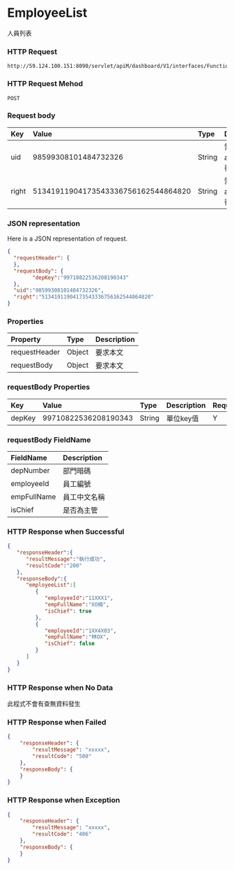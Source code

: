 # EmployeeList
人員列表

### HTTP Request
```
http://59.124.100.151:8090/servlet/apiM/dashboard/V1/interfaces/Function/EmployeeList
```

### HTTP Request Mehod
```
POST
```

### Request body
| Key | Value | Type | Description |
|:----------|:-------------|:-----|:------------|
| uid | 98599308101484732326 | String | 需透過apiLogin取得
| right | 51341911904173543336756162544864820 | String | 需透過apiLogin取得 |

### JSON representation

Here is a JSON representation of request.
```json
{
  "requestHeader": {
  },
  "requestBody": {
        "depKey":"99710822536208190343"
  },
  "uid":"98599308101484732326",
  "right":"51341911904173543336756162544864820"
}
```

### Properties
| Property | Type | Description |
|:---------|:-----|:------------|
| requestHeader | Object | 要求本文 |
| requestBody | Object | 要求本文 |

### requestBody Properties
| Key | Value | Type | Description | Required | Format |
|:----------|:-------------|:-----|:------------|:------------|:------------|
| depKey | 99710822536208190343 | String | 單位key值 | Y | n/a |

### requestBody FieldName
| FieldName | Description |
|:----------|:-------------|
| depNumber | 部門暗碼 |
| employeeId | 員工編號 |
| empFullName | 員工中文名稱 |
| isChief | 是否為主管 |

### HTTP Response when Successful
```json
{
   "responseHeader":{
      "resultMessage":"執行成功",
      "resultCode":"200"
   },
   "responseBody":{
      "employeeList":[
         {
            "employeeId":"11XXX1",
            "empFullName":"XO楠",
            "isChief": true
         },
         {
            "employeeId":"1XX4X03",
            "empFullName":"林OX",
            "isChief": false
         }
      ]
   }
}
```

### HTTP Response when No Data
此程式不會有查無資料發生

### HTTP Response when Failed
```json
{
    "responseHeader": {
        "resultMessage": "xxxxx",
        "resultCode": "500"
    },
    "responseBody": {
    }
}
```

### HTTP Response when Exception
```json
{
    "responseHeader": {
        "resultMessage": "xxxxx",
        "resultCode": "406"
    },
    "responseBody": {
    }
}
```
